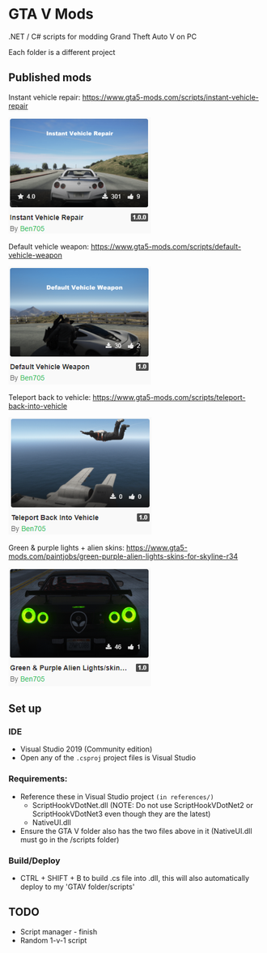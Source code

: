 # GTA V Mods

.NET / C# scripts for modding Grand Theft Auto V on PC

Each folder is a different project

## Published mods
Instant vehicle repair: https://www.gta5-mods.com/scripts/instant-vehicle-repair

![Instant vehicle repair](references/img/published-instant-vehicle-repair.png)

Default vehicle weapon: https://www.gta5-mods.com/scripts/default-vehicle-weapon

![Default vehicle weapon](references/img/published-default-vehicle-weapon.png)

Teleport back to vehicle: https://www.gta5-mods.com/scripts/teleport-back-into-vehicle

![Teleport back to vehicle](references/img/published-teleport-back-to-vehicle.png)

Green & purple lights + alien skins: https://www.gta5-mods.com/paintjobs/green-purple-alien-lights-skins-for-skyline-r34

![Green & purple lights + alien skin](references/img/published-skyline-skin.png)


## Set up

### IDE
- Visual Studio 2019 (Community edition)
- Open any of the `.csproj` project files is Visual Studio

### Requirements:
- Reference these in Visual Studio project `(in references/)`
	- ScriptHookVDotNet.dll (NOTE: Do not use ScriptHookVDotNet2 or ScriptHookVDotNet3 even though they are the latest)
	- NativeUI.dll
- Ensure the GTA V folder also has the two files above in it (NativeUI.dll must go in the /scripts folder)

### Build/Deploy
- CTRL + SHIFT + B to build .cs file into .dll, this will also automatically deploy to my 'GTAV folder/scripts'


## TODO
- Script manager - finish
- Random 1-v-1 script
